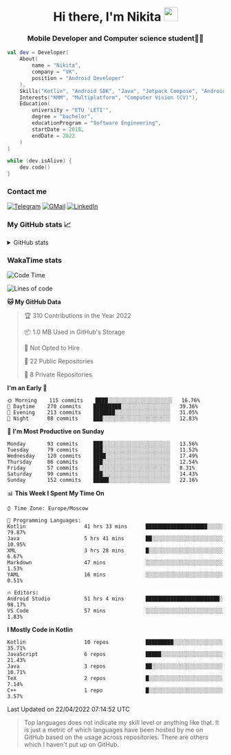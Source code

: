 <h1 align="center">
Hi there, I'm Nikita 
<img src="https://github.com/blackcater/blackcater/raw/main/images/Hi.gif" height="32"/>
</h1>
<h3 align="center">Mobile Developer and Computer science student👨‍💻</h3>

```kotlin
val dev = Developer(
    About(
        name = "Nikita",
        company = "VK",
        position = "Android Developer"
    ),
    Skills("Kotlin", "Android SDK", "Java", "Jetpack Compose", "Android Jetpack"),
    Interests("KMM", "Multiplatform", "Computer Vision (CV)"),
    Education(
        university = "ETU 'LETI'",
        degree = "bachelor",
        educationProgram = "Software Engineering",
        startDate = 2018,
        endDate = 2022
    )
)

while (dev.isAlive) {
    dev.code()
}
```

### Contact me

[![Telegram](https://img.shields.io/badge/Telegram-white?style=for-the-badge&logo=telegram&logoColor=29e9ea)](https://t.me/po4yka)
[![GMail](https://img.shields.io/badge/Gmail-white?style=for-the-badge&logo=gmail&logoColor=d14836)](mailto:pochaev.nik@gmail.com)
[![LinkedIn](https://img.shields.io/badge/linkedin%20-white.svg?&style=for-the-badge&logo=linkedin&logoColor=%230077B5)](https://www.linkedin.com/in/nikita-pochaev-415b5a1a1)

### My GitHub stats 📈

<details>
  <summary>GitHub stats</summary>
  <p align="center">
    <img src="https://github-readme-stats.vercel.app/api?username=po4yka&show_icons=true&theme=dark" />
  </p>
</details>

### WakaTime stats

<!--START_SECTION:waka-->
![Code Time](http://img.shields.io/badge/Code%20Time-2%2C652%20hrs%2018%20mins-blue)

![Lines of code](https://img.shields.io/badge/From%20Hello%20World%20I%27ve%20Written-1%20Million%20lines%20of%20code-blue)

**🐱 My GitHub Data** 

> 🏆 310 Contributions in the Year 2022
 > 
> 📦 1.0 MB Used in GitHub's Storage 
 > 
> 🚫 Not Opted to Hire
 > 
> 📜 22 Public Repositories 
 > 
> 🔑 8 Private Repositories  
 > 
**I'm an Early 🐤** 

```text
🌞 Morning    115 commits    ████░░░░░░░░░░░░░░░░░░░░░   16.76% 
🌆 Daytime    270 commits    █████████░░░░░░░░░░░░░░░░   39.36% 
🌃 Evening    213 commits    ███████░░░░░░░░░░░░░░░░░░   31.05% 
🌙 Night      88 commits     ███░░░░░░░░░░░░░░░░░░░░░░   12.83%

```
📅 **I'm Most Productive on Sunday** 

```text
Monday       93 commits     ███░░░░░░░░░░░░░░░░░░░░░░   13.56% 
Tuesday      79 commits     ███░░░░░░░░░░░░░░░░░░░░░░   11.52% 
Wednesday    120 commits    ████░░░░░░░░░░░░░░░░░░░░░   17.49% 
Thursday     86 commits     ███░░░░░░░░░░░░░░░░░░░░░░   12.54% 
Friday       57 commits     ██░░░░░░░░░░░░░░░░░░░░░░░   8.31% 
Saturday     99 commits     ███░░░░░░░░░░░░░░░░░░░░░░   14.43% 
Sunday       152 commits    █████░░░░░░░░░░░░░░░░░░░░   22.16%

```


📊 **This Week I Spent My Time On** 

```text
⌚︎ Time Zone: Europe/Moscow

💬 Programming Languages: 
Kotlin                   41 hrs 33 mins      ████████████████████░░░░░   79.87% 
Java                     5 hrs 41 mins       ██░░░░░░░░░░░░░░░░░░░░░░░   10.95% 
XML                      3 hrs 28 mins       █░░░░░░░░░░░░░░░░░░░░░░░░   6.67% 
Markdown                 47 mins             ░░░░░░░░░░░░░░░░░░░░░░░░░   1.53% 
YAML                     16 mins             ░░░░░░░░░░░░░░░░░░░░░░░░░   0.51%

🔥 Editors: 
Android Studio           51 hrs 4 mins       ████████████████████████░   98.17% 
VS Code                  57 mins             ░░░░░░░░░░░░░░░░░░░░░░░░░   1.83%

```

**I Mostly Code in Kotlin** 

```text
Kotlin                   10 repos            █████████░░░░░░░░░░░░░░░░   35.71% 
JavaScript               6 repos             █████░░░░░░░░░░░░░░░░░░░░   21.43% 
Java                     3 repos             ██░░░░░░░░░░░░░░░░░░░░░░░   10.71% 
TeX                      2 repos             █░░░░░░░░░░░░░░░░░░░░░░░░   7.14% 
C++                      1 repo              █░░░░░░░░░░░░░░░░░░░░░░░░   3.57%

```



 Last Updated on 22/04/2022 07:14:52 UTC
<!--END_SECTION:waka-->

> Top languages does not indicate my skill level or anything like that. It is just a metric of which languages have been hosted by me on GitHub based on the usage across repositories. There are others which I haven't put up on GitHub.
